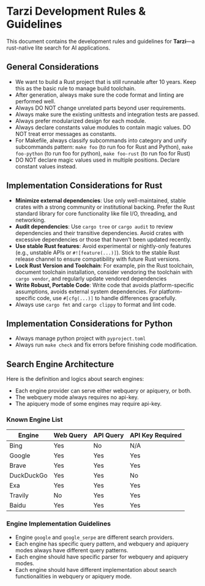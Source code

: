 # Tarzi Development Rules & Guidelines

This document contains the development rules and guidelines for **Tarzi**—a rust-native lite search for AI applications.

## General Considerations

- We want to build a Rust project that is still runnable after 10 years. Keep this as the basic rule to manage build toolchain.
- After generation, always make sure the code format and linting are performed well.
- Always DO NOT change unrelated parts beyond user requirements.
- Always make sure the existing unittests and integration tests are passed.
- Always prefer modularized design for each module.
- Always declare constants value modules to contain magic values. DO NOT treat error messages as constants.
- For Makefile, always classify subcommands into category and unify subcommands pattern: `make foo` (to run foo for Rust and Python), `make foo-python` (to run foo for python), `make foo-rust` (to run foo for Rust)
- DO NOT declare magic values used in multiple positions. Declare constant values instead.

## Implementation Considerations for Rust

- **Minimize external dependencies**: Use only well-maintained, stable crates with a strong community or institutional backing. Prefer the Rust standard library for core functionality like file I/O, threading, and networking.
- **Audit dependencies**: Use `cargo tree` or `cargo audit` to review dependencies and their transitive dependencies. Avoid crates with excessive dependencies or those that haven't been updated recently.
- **Use stable Rust features**: Avoid experimental or nightly-only features (e.g., unstable APIs or `#![feature(...)]`). Stick to the stable Rust release channel to ensure compatibility with future Rust versions.
- **Lock Rust Version and Toolchain**: For example, pin the Rust toolchain, document toolchain installation, consider vendoring the toolchain with `cargo vendor`, and regularly update vendored dependencies
- **Write Robust, Portable Code**: Write code that avoids platform-specific assumptions, avoids external system dependencies. For platform-specific code, use `#[cfg(...)]` to handle differences gracefully.
- Always use `cargo fmt` and `cargo clippy` to format and lint code.

## Implementation Considerations for Python

- Always manage python project with `pyproject.toml`
- Always run `make check` and fix errors before finishing code modification.

## Search Engine Architecture

Here is the definition and logics about search engines:

- Each engine provider can serve either webquery or apiquery, or both.
- The webquery mode always requires no api-key.
- The apiquery mode of some engines may require api-key.

### Known Engine List

| Engine        | Web Query | API Query | API Key Required |
|---------------|-----------|-----------|------------------|
| Bing          | Yes       | No        | N/A              |
| Google        | Yes       | Yes       | Yes              |
| Brave         | Yes       | Yes       | Yes              |
| DuckDuckGo    | Yes       | Yes       | No               |
| Exa           | Yes       | Yes       | Yes              |
| Travily       | No        | Yes       | Yes              |
| Baidu         | Yes       | Yes       | Yes              |

### Engine Implementation Guidelines

- Engine `google` and `google_serpe` are different search providers.
- Each engine has specific query pattern, and webquery and apiquery modes always have different query patterns.
- Each engine should have specific parser for webquery and apiquery modes.
- Each engine should have different implementation about search functionalities in webquery or apiquery mode.
